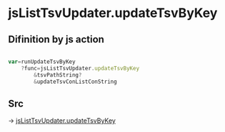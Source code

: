 # jsListTsvUpdater.updateTsvByKey

## Difinition by js action

```js.js

var=runUpdateTsvByKey
	?func=jsListTsvUpdater.updateTsvByKey
		&tsvPathString?
		&updateTsvConListConString
```

## Src

-> [jsListTsvUpdater.updateTsvByKey](https://github.com/puutaro/CommandClick/blob/master/app/src/main/java/com/puutaro/commandclick/fragment_lib/terminal_fragment/js_interface/list_index/JsListTsvUpdater.kt#L36)


